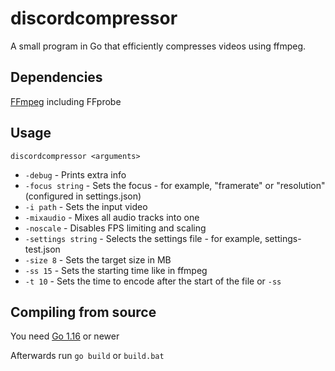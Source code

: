 # discordcompressor
A small program in Go that efficiently compresses videos using ffmpeg.

## Dependencies
[FFmpeg](https://ffmpeg.org/) including FFprobe

## Usage
`discordcompressor <arguments>`
 * `-debug` - Prints extra info
 * `-focus string` - Sets the focus - for example, "framerate" or "resolution" (configured in settings.json)
 * `-i path` - Sets the input video
 * `-mixaudio` - Mixes all audio tracks into one
 * `-noscale` - Disables FPS limiting and scaling
 * `-settings string` - Selects the settings file - for example, settings-test.json
 * `-size 8` - Sets the target size in MB
 * `-ss 15` - Sets the starting time like in ffmpeg
 * `-t 10` - Sets the time to encode after the start of the file or `-ss`
 
## Compiling from source
You need [Go 1.16](https://golang.org/dl/) or newer

Afterwards run `go build` or `build.bat`
